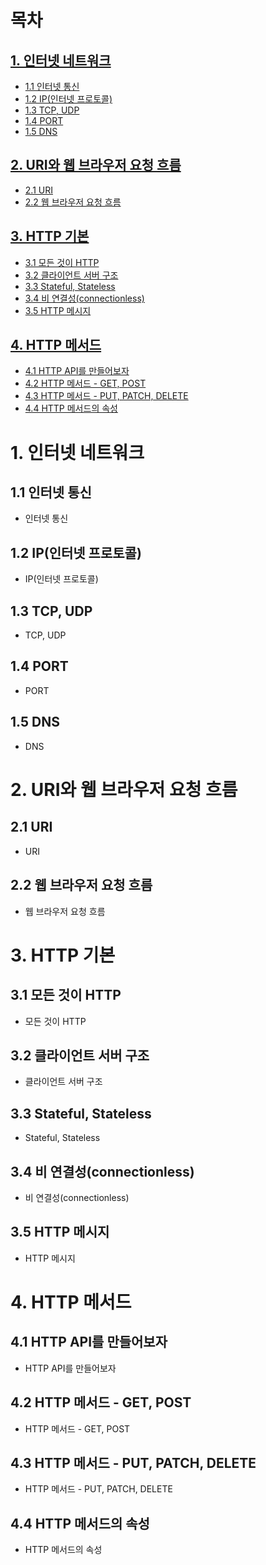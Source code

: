 # 목차

## [1. 인터넷 네트워크](#1-인터넷-네트워크)

- [1.1 인터넷 통신](#11-인터넷-통신)
- [1.2 IP(인터넷 프로토콜)](#12-ip인터넷-프로토콜)
- [1.3 TCP, UDP](#13-tcp-udp)
- [1.4 PORT](#14-port)
- [1.5 DNS](#15-dns)

## [2. URI와 웹 브라우저 요청 흐름](#2-uri와-웹-브라우저-요청-흐름)

- [2.1 URI](#21-uri)
- [2.2 웹 브라우저 요청 흐름](#22-웹-브라우저-요청-흐름)

## [3. HTTP 기본](#3-http-기본)

- [3.1 모든 것이 HTTP](#31-모든-것이-http)
- [3.2 클라이언트 서버 구조](#32-클라이언트-서버-구조)
- [3.3 Stateful, Stateless](#33-stateful-stateless)
- [3.4 비 연결성(connectionless)](#34-비-연결성connectionless)
- [3.5 HTTP 메시지](#35-http-메시지)

## [4. HTTP 메서드](#4-http-메서드)

- [4.1 HTTP API를 만들어보자](#41-http-api를-만들어보자)
- [4.2 HTTP 메서드 - GET, POST](#42-http-메서드---get-post)
- [4.3 HTTP 메서드 - PUT, PATCH, DELETE](#43-http-메서드---put-patch-delete)
- [4.4 HTTP 메서드의 속성](#44-http-메서드의-속성)

# 1. 인터넷 네트워크

## 1.1 인터넷 통신

- 인터넷 통신

## 1.2 IP(인터넷 프로토콜)

- IP(인터넷 프로토콜)

## 1.3 TCP, UDP

- TCP, UDP

## 1.4 PORT

- PORT

## 1.5 DNS

- DNS

# 2. URI와 웹 브라우저 요청 흐름

## 2.1 URI

- URI

## 2.2 웹 브라우저 요청 흐름

- 웹 브라우저 요청 흐름

# 3. HTTP 기본

## 3.1 모든 것이 HTTP

- 모든 것이 HTTP

## 3.2 클라이언트 서버 구조

- 클라이언트 서버 구조

## 3.3 Stateful, Stateless

- Stateful, Stateless

## 3.4 비 연결성(connectionless)

- 비 연결성(connectionless)

## 3.5 HTTP 메시지

- HTTP 메시지

# 4. HTTP 메서드

## 4.1 HTTP API를 만들어보자

- HTTP API를 만들어보자

## 4.2 HTTP 메서드 - GET, POST

- HTTP 메서드 - GET, POST

## 4.3 HTTP 메서드 - PUT, PATCH, DELETE

- HTTP 메서드 - PUT, PATCH, DELETE

## 4.4 HTTP 메서드의 속성

- HTTP 메서드의 속성
